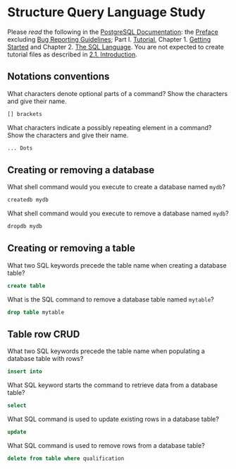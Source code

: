 # Structure Query Language Study

Please _read_ the following in the
[PostgreSQL Documentation](http://www.postgresql.org/docs/9.5/static/index.html):
the [Preface](http://www.postgresql.org/docs/9.5/static/preface.html) excluding
[Bug Reporting Guidelines](http://www.postgresql.org/docs/9.5/static/bug-reporting.html);
Part I. [Tutorial](http://www.postgresql.org/docs/9.5/static/tutorial.html),
Chapter 1. [Getting Started](http://www.postgresql.org/docs/9.5/static/tutorial-start.html)
and Chapter 2. [The SQL Language](http://www.postgresql.org/docs/9.5/static/tutorial-sql.html).
You are not expected to create tutorial files as described in [2.1. Introduction](http://www.postgresql.org/docs/9.5/static/tutorial-sql-intro.html).

## Notations conventions

What characters denote optional parts of a command?
Show the characters and give their name.

```md
[] brackets
```

What characters indicate a possibly repeating element in a command?
Show the characters and give their name.

```md
... Dots
```

## Creating or removing a database

What shell command would you execute to create a database named `mydb`?

```sh
createdb mydb
```

What shell command would you execute to remove a database named `mydb`?

```sh
dropdb mydb
```

## Creating or removing a table

What two SQL keywords precede the table name when creating a database table?

```sql
create table
```

What is the SQL command to remove a database table named `mytable`?

```sql
drop table mytable
```

## Table row CRUD

What two SQL keywords precede the table name when populating
a database table with rows?

```sql
insert into
```

What SQL keyword starts the command to retrieve data from a database table?

```sql
select
```

What SQL command is used to update existing rows in a database table?

```sql
update
```

What SQL command is used to remove rows from a database table?

```sql
delete from table where qualification
```
